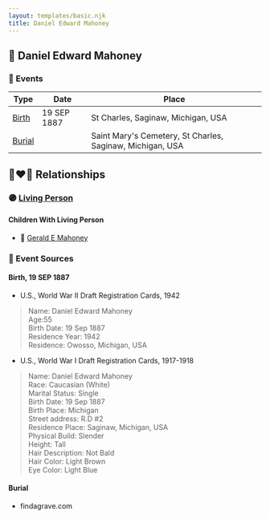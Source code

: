 ```yaml
---
layout: templates/basic.njk
title: Daniel Edward Mahoney
---
```

## 🔵 Daniel Edward Mahoney

### 📆 Events

Type | Date | Place
------ | ------ | ------
[Birth](#event-0) | 19 SEP 1887 | St Charles, Saginaw, Michigan, USA
[Burial](#event-1) |  | Saint Mary's Cemetery, St Charles, Saginaw, Michigan, USA

## 👩‍❤️‍👨 Relationships

### 🟣 [Living Person](/people/1/15565254)

#### Children With Living Person
* 🔵 [Gerald E Mahoney](/people/1/10062624)
### 📰 Event Sources

#### <a id="event-0"></a> Birth, 19 SEP 1887
* U.S., World War II Draft Registration Cards, 1942
>   
  > Name: Daniel Edward Mahoney  
  > Age:55  
  > Birth Date: 19 Sep 1887  
  > Residence Year: 1942  
  > Residence: Owosso, Michigan, USA
* U.S., World War I Draft Registration Cards, 1917-1918
>   
  > Name: Daniel Edward Mahoney  
  > Race: Caucasian (White)  
  > Marital Status: Single  
  > Birth Date: 19 Sep 1887  
  > Birth Place: Michigan  
  > Street address: R.D #2  
  > Residence Place: Saginaw, Michigan, USA  
  > Physical Build: Slender  
  > Height: Tall  
  > Hair Description: Not Bald  
  > Hair Color: Light Brown  
  > Eye Color: Light Blue

#### <a id="event-1"></a> Burial
* findagrave.com